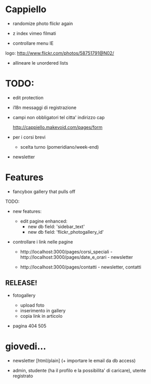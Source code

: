 # Cappiello


- randomize photo flickr again


- z index vimeo filmati
- controllare menu IE

logo:
http://www.flickr.com/photos/58751791@N02/

- allineare le unordered lists


# TODO:

- edit protection
- i18n messaggi di registrazione
- campi non obbligatori
  tel
  citta'
  indirizzo
  cap
  
  http://cappiello.makevoid.com/pages/form
- per i corsi brevi
  - scelta turno (pomeridiano/week-end)
  
- newsletter




# Features

- fancybox gallery that pulls off 

TODO:

- new features: 
  - edit pagine enhanced:
    - new db field: 'sidebar_text'
    - new db field: 'flickr_photogallery_id'

- controllare i link nelle pagine
  - http://localhost:3000/pages/corsi_speciali - http://localhost:3000/pages/date_e_orari - newsletter

  - http://localhost:3000/pages/contatti - newsletter, contatti


## RELEASE!

- fotogallery
  - upload foto
  - inserimento in gallery
  - copia link in articolo

- pagina 404 505

# giovedi...

- newsletter [html/plain]  (+ importare le email da db access)

- admin, studente (ha il profilo e la possibilita' di caricare), utente registrato

